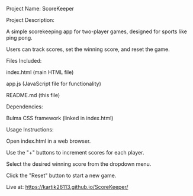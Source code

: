 Project Name: ScoreKeeper
  

Project Description:

A simple scorekeeping app for two-player games, designed for sports like ping pong.

Users can track scores, set the winning score, and reset the game.


Files Included:

index.html (main HTML file)

app.js (JavaScript file for functionality)

README.md (this file)


Dependencies:

Bulma CSS framework (linked in index.html)


Usage Instructions:

Open index.html in a web browser.

Use the "+" buttons to increment scores for each player.

Select the desired winning score from the dropdown menu.

Click the "Reset" button to start a new game.

Live at: https://kartik26113.github.io/ScoreKeeper/
